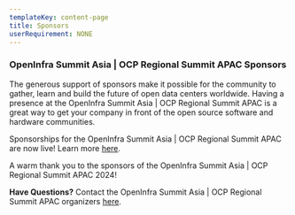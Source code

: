 ```yaml
---
templateKey: content-page
title: Sponsors
userRequirement: NONE
---
```

### OpenInfra Summit Asia | OCP Regional Summit APAC Sponsors

The generous support of sponsors make it possible for the community to gather, learn and build the future of open data centers worldwide. Having a presence at the OpenInfra Summit Asia | OCP Regional Summit APAC is a great way to get your company in front of the open source software and hardware communities.

Sponsorships for the OpenInfra Summit Asia | OCP Regional Summit APAC are now live! Learn more [here](https://openinfra.dev/events/sponsorship).

A warm thank you to the sponsors of the OpenInfra Summit Asia | OCP Regional Summit APAC 2024!

**Have Questions?** Contact the OpenInfra Summit Asia | OCP Regional Summit APAC organizers [here](mailto:events@openinfra.dev).